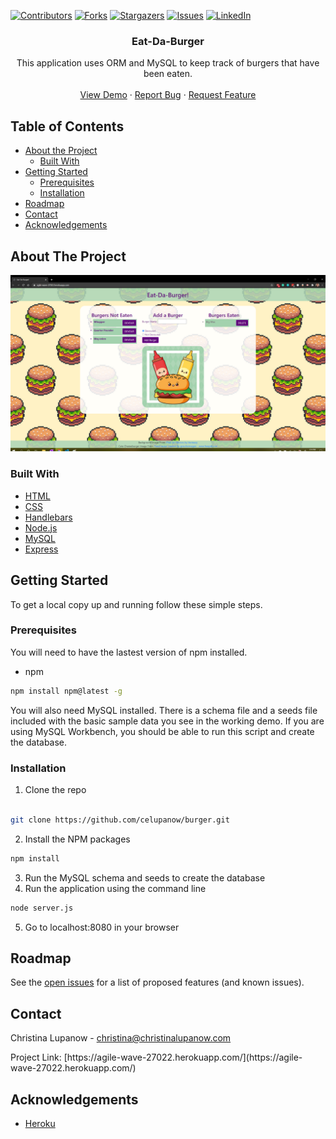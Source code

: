 <!-- PROJECT SHIELDS -->

[![Contributors][contributors-shield]][contributors-url] [![Forks][forks-shield]][forks-url] [![Stargazers][stars-shield]][stars-url] [![Issues][issues-shield]][issues-url] [![LinkedIn][linkedin-shield]][linkedin-url]

 
<h3 align="center">Eat-Da-Burger</h3>
<p align="center">
This application uses ORM and MySQL to keep track of burgers that have been eaten.
<br />
<br />
<a href="https://agile-wave-27022.herokuapp.com/">View Demo</a>
·
<a href="https://github.com/celupanow/burger/issues">Report Bug</a>
·
<a href="https://github.com/celupanow/burger/issues">Request Feature</a>

</p>

</p>
<!-- TABLE OF CONTENTS -->

## Table of Contents

* [About the Project](#about-the-project)
	* [Built With](#built-with)
* [Getting Started](#getting-started)
	* [Prerequisites](#prerequisites)
	* [Installation](#installation)
* [Roadmap](#roadmap)
* [Contact](#contact)
* [Acknowledgements](#acknowledgements)

 
<!-- ABOUT THE PROJECT -->

## About The Project
![Eat-Da-Burger](./public/assets/img/eatdaburger-agile-wave.png "Eat-Da-Burger")

### Built With
* [HTML](https://developer.mozilla.org/en-US/docs/Web/HTML)
* [CSS](https://developer.mozilla.org/en-US/docs/Web/CSS)
* [Handlebars](https://handlebarsjs.com/)
* [Node.js](https://nodejs.org)
* [MySQL](https://www.mysql.com/)
* [Express](https://expressjs.com/)

<!-- GETTING STARTED -->

## Getting Started
To get a local copy up and running follow these simple steps.


### Prerequisites

You will need to have the lastest version of npm installed.
* npm
```sh
npm install npm@latest -g
```
You will also need MySQL installed. There is a schema file and a seeds file included with the basic sample data you see in the working demo. If you are using MySQL Workbench, you should be able to run this script and create the database.
  
### Installation

1. Clone the repo

```sh

git clone https://github.com/celupanow/burger.git

```
2. Install the NPM packages
```sh
npm install
```
3. Run the MySQL schema and seeds to create the database
4. Run the application using the command line
```sh
node server.js
```
5. Go to localhost:8080 in your browser

<!-- ROADMAP -->

## Roadmap

  

See the [open issues](https://github.com/celupanow/burger/issues) for a list of proposed features (and known issues).

<!-- CONTACT -->

## Contact
Christina Lupanow - christina@christinalupanow.com
<p>
Project Link: [https://agile-wave-27022.herokuapp.com/](https://agile-wave-27022.herokuapp.com/)

<!-- ACKNOWLEDGEMENTS -->

## Acknowledgements
* [Heroku](https://heroku.com)


<!-- MARKDOWN LINKS & IMAGES -->

<!-- https://www.markdownguide.org/basic-syntax/#reference-style-links -->

[contributors-shield]: https://img.shields.io/github/contributors/celupanow/burger.svg?style=flat-square

[contributors-url]: https://github.com/celupanow/burger/graphs/contributors

[forks-shield]: https://img.shields.io/github/forks/celupanow/burger.svg?style=flat-square

[forks-url]: https://github.com/celupanow/burger/network/members

[stars-shield]: https://img.shields.io/github/stars/celupanow/burger.svg?style=flat-square

[stars-url]: https://github.com/celupanow/burger/stargazers

[issues-shield]: https://img.shields.io/github/issues/celupanow/burger.svg?style=flat-square

[issues-url]: https://github.com/celupanow/burger/issues

[license-shield]: https://img.shields.io/github/license/celupanow/burger.svg?style=flat-square

[license-url]: https://github.com/celupanow/burger/blob/master/LICENSE.txt

[linkedin-shield]: https://img.shields.io/badge/-LinkedIn-black.svg?style=flat-square&logo=linkedin&colorB=555

[linkedin-url]: https://linkedin.com/in/celupanow

[product-screenshot]: images/screenshot.png
<!--stackedit_data:
eyJoaXN0b3J5IjpbMTM3NDQ1NzgxMiwtNDM0MTM0MTk0XX0=
-->